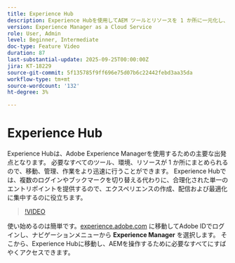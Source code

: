 ```yaml
---
title: Experience Hub
description: Experience Hubを使用してAEM ツールとリソースを 1 か所に一元化し、アクセスを効率化することで、より迅速に作業を進め、より優れたエクスペリエンスを提供する方法について説明します。
version: Experience Manager as a Cloud Service
role: User, Admin
level: Beginner, Intermediate
doc-type: Feature Video
duration: 87
last-substantial-update: 2025-09-25T00:00:00Z
jira: KT-18229
source-git-commit: 5f135785f9ff696e75d07b6c22442febd3aa35da
workflow-type: tm+mt
source-wordcount: '132'
ht-degree: 3%

---
```



# Experience Hub

Experience Hubは、Adobe Experience Managerを使用するための主要な出発点となります。 必要なすべてのツール、環境、リソースが 1 か所にまとめられるので、移動、管理、作業をより迅速に行うことができます。 Experience Hubでは、複数のログインやブックマークを切り替える代わりに、合理化された単一のエントリポイントを提供するので、エクスペリエンスの作成、配信および最適化に集中するのに役立ちます。

>[!VIDEO](https://video.tv.adobe.com/v/3475247/?learn=on&enablevpops&captions=jpn)

使い始めるのは簡単です。[experience.adobe.com](https://experience.adobe.com) に移動してAdobe IDでログインし、ナビゲーションメニューから **Experience Manager** を選択します。 そこから、Experience Hubに移動し、AEMを操作するために必要なすべてにすばやくアクセスできます。

